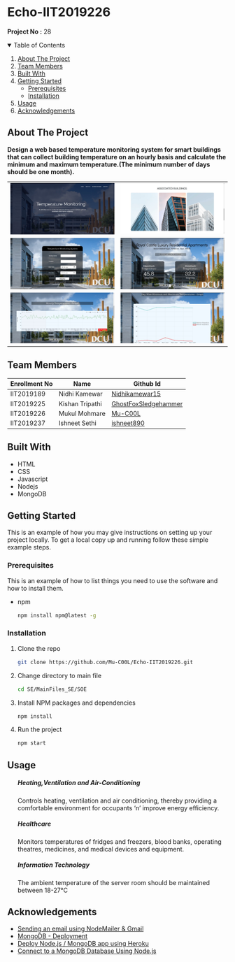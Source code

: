 # Echo-IIT2019226
**Project No :** 28

<!-- TABLE OF CONTENTS -->
<details open="open">
  <summary>Table of Contents</summary>
  <ol>
    <li>
      <a href="#about-the-project">About The Project</a>
    </li>
    <li><a href="#team-members">Team Members</a></li>
    <li><a href="#built-with">Built With</a></li>
    <li>
      <a href="#getting-started">Getting Started</a>
      <ul>
        <li><a href="#prerequisites">Prerequisites</a></li>
        <li><a href="#installation">Installation</a></li>
      </ul>
    </li>
    <li><a href="#usage">Usage</a></li>
    <li><a href="#acknowledgements">Acknowledgements</a></li>
  </ol>
</details>

## About The Project

**Design a web based temperature monitoring system for smart buildings that can collect building temperature on an hourly basis and calculate the minimum and maximum temperature.(The minimum number of days should be one month).**

<table>
  <tr>
    <td valign="top"><img src="https://github.com/Mu-C00L/Echo-IIT2019226/blob/main/ProjectSS/Pic1.jpeg"></td>
    <td valign="top"><img src="https://github.com/Mu-C00L/Echo-IIT2019226/blob/main/ProjectSS/Pic2.jpeg"></td>
  </tr>
  <tr>
    <td valign="top"><img src="https://github.com/Mu-C00L/Echo-IIT2019226/blob/main/ProjectSS/Pic3.jpeg"></td>
    <td valign="top"><img src="https://github.com/Mu-C00L/Echo-IIT2019226/blob/main/ProjectSS/Pic4.jpeg"></td>
  </tr>
  <tr>
    <td valign="top"><img src="https://github.com/Mu-C00L/Echo-IIT2019226/blob/main/ProjectSS/Pic5.jpeg"></td>
    <td valign="top"><img src="https://github.com/Mu-C00L/Echo-IIT2019226/blob/main/ProjectSS/Pic6.jpeg"></td>
  </tr>

 </table>

## Team Members
|  Enrollment No |   Name         | Github Id        |
 --------------  |   ----         | --------        |
|    IIT2019189  |  Nidhi Kamewar | [Nidhikamewar15](https://github.com/Nidhikamewar15)  |
|    IIT2019225  |  Kishan Tripathi  |     [GhostFoxSledgehammer](https://github.com/GhostFoxSledgehammer) | 
|    IIT2019226  |  Mukul Mohmare |  [Mu-C00L](https://github.com/Mu-C00L) |
|    IIT2019237  |  Ishneet Sethi |  [ishneet890](https://github.com/ishneet890)

## Built With
<ul>
  <li>HTML</li>
  <li>CSS</li>
  <li>Javascript</li>
  <li>Nodejs</li>
  <li>MongoDB</li>
</ul>

<!-- GETTING STARTED -->
## Getting Started

This is an example of how you may give instructions on setting up your project locally.
To get a local copy up and running follow these simple example steps.

### Prerequisites

This is an example of how to list things you need to use the software and how to install them.
* npm
  ```sh
  npm install npm@latest -g
  ```

### Installation


1. Clone the repo
   ```sh
   git clone https://github.com/Mu-C00L/Echo-IIT2019226.git
   ```
2. Change directory to main file
   ```sh
   cd SE/MainFiles_SE/SOE
   ```
3. Install NPM packages and dependencies
   ```sh
   npm install
   ```
4. Run the project
   ```sh
   npm start
   ```
   
   
<!-- Usage -->
## Usage
<ul><h5>Heating,Ventilation and Air-Conditioning</h5>
Controls heating, ventilation and air conditioning, thereby providing a comfortable environment for occupants ‘n’ improve energy efficiency.<br>
<h5>Healthcare</h5>
Monitors temperatures of fridges and freezers, blood banks, operating theatres, medicines, and medical devices and equipment.<br>
<h5>Information Technology</h5>
The ambient temperature of the server room should be maintained between 18-27°C</ul>


<!-- Acknowledgements -->
## Acknowledgements
* [Sending an email using NodeMailer & Gmail](https://codeburst.io/sending-an-email-using-nodemailer-gmail-7cfa0712a799)
* [MongoDB - Deployment](https://www.tutorialspoint.com/mongodb/mongodb_deployment.htm)
* [Deploy Node.js / MongoDB app using Heroku](https://medium.com/make-school/how-to-deploy-your-node-js-mongodb-app-to-the-web-using-heroku-63d4bccf2675)
* [Connect to a MongoDB Database Using Node.js](https://www.mongodb.com/blog/post/quick-start-nodejs-mongodb--how-to-get-connected-to-your-database)
